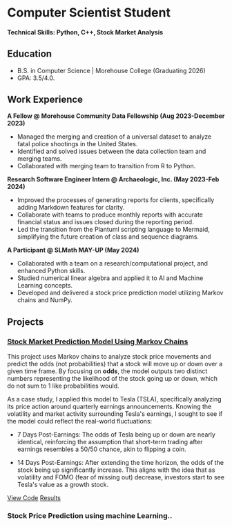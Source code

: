 # Computer Scientist Student

#### Technical Skills: Python, C++, Stock Market Analysis


## Education
- B.S. in Computer Science | Morehouse College (Graduating 2026)
- GPA: 3.5/4.0.

## Work Experience
**A Fellow @ Morehouse Community Data Fellowship (Aug 2023-December 2023)**
- Managed the merging and creation of a universal dataset to analyze fatal police shootings in the United States.
- Identified and solved issues between the data collection team and merging teams.
- Collaborated with merging team to transition from R to Python.

**Research Software Engineer Intern	@ Archaeologic, Inc. (May 2023-Feb 2024)**
- Improved the processes of generating reports for clients, specifically adding Markdown features for clarity.
- Collaborate with teams to produce monthly reports with accurate financial status and issues closed during the reporting period.
- Led the transition from the Plantuml scripting language to Mermaid, simplifying the future creation of class and sequence diagrams. 

**A Participant @ SLMath MAY-UP (May 2024)**
- Collaborated with a team on a research/computational project, and enhanced Python skills.
- Studied numerical linear algebra and applied it to AI and Machine Learning concepts.
- Developed and delivered a stock price prediction model utilizing Markov chains and NumPy.


## Projects
### [Stock Market Prediction Model Using Markov Chains](./projects/stock_market)
This project uses Markov chains to analyze stock price movements and predict the odds (not probabilities) that a stock will move up or down over a given time frame. By focusing on **odds**, the model outputs two distinct numbers representing the likelihood of the stock going up or down, which do not sum to 1 like probabilities would.

As a case study, I applied this model to Tesla (TSLA), specifically analyzing its price action around quarterly earnings announcements. Knowing the volatility and market activity surrounding Tesla's earnings, I sought to see if the model could reflect the real-world fluctuations:

- 7 Days Post-Earnings: The odds of Tesla being up or down are nearly identical, reinforcing the assumption that short-term trading after earnings resembles a 50/50 chance, akin to flipping a coin.

- 14 Days Post-Earnings: After extending the time horizon, the odds of the stock being up significantly increase. This aligns with the idea that as volatility and FOMO (fear of missing out) decrease, investors start to see Tesla's value as a growth stock.

[View Code](./projects/stock_market/tesla_earnings_odds.py)
[Results](assets/img/tesla_earnings_results.png)

### Stock Price Prediction using machine Learning..
